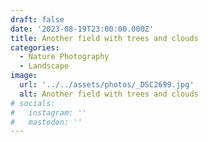 ```yaml
---
draft: false
date: '2023-08-19T23:00:00.000Z'
title: Another field with trees and clouds
categories:
  - Nature Photography
  - Landscape
image:
  url: '../../assets/photos/_DSC2699.jpg'
  alt: Another field with trees and clouds
# socials:
#   instagram: ''
#   mastodon: ''
---
```


